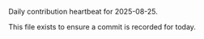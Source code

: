 Daily contribution heartbeat for 2025-08-25.

This file exists to ensure a commit is recorded for today.
